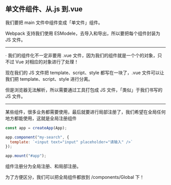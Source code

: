 ## 单文件组件、从.js 到.vue

我们要把 main 文件中组件变成「单文件」组件。

Webpack 支持我们使用 ESModele，去导入和导出，所以要把每个组件封装为 JS 文件。

---
·
我们的组件化不一定非要用 .vue 文件，因为我们的组件就是一个个的对象，只不过 Vue 对相应的对象进行了处理！

现在我们的 JS 文件把 template、script、style 都写在一块了，.vue 文件可以让我们把 template、script、style 进行分离。

但是浏览器无法解析，所以需要通过工具打包成 JS 文件，「类似」于我们书写的 JS 文件。

---

某些组件，很多业务都需要使用，最后就要进行局部注册了，我们希望在全局任何地方都能使用，这就是全局注册组件

```js
const app = createApp(App);

app.component("my-search", {
  template: `<input text="input" placeholder="请输入" />`
});

app.mount("#app");
```

组件注册分为全局注册、和局部注册。

为了方便区分，我们可以把全局组件都放到 /components/Global 下！